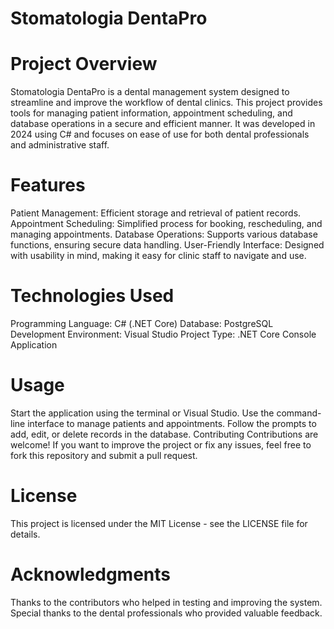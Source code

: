 # Stomatologia DentaPro

# Project Overview
Stomatologia DentaPro is a dental management system designed to streamline and improve the workflow of dental clinics. This project provides tools for managing patient information, appointment scheduling, and database operations in a secure and efficient manner. It was developed in 2024 using C# and focuses on ease of use for both dental professionals and administrative staff.

# Features
Patient Management: Efficient storage and retrieval of patient records.
Appointment Scheduling: Simplified process for booking, rescheduling, and managing appointments.
Database Operations: Supports various database functions, ensuring secure data handling.
User-Friendly Interface: Designed with usability in mind, making it easy for clinic staff to navigate and use.

# Technologies Used
Programming Language: C# (.NET Core)
Database: PostgreSQL
Development Environment: Visual Studio
Project Type: .NET Core Console Application

# Usage
Start the application using the terminal or Visual Studio.
Use the command-line interface to manage patients and appointments.
Follow the prompts to add, edit, or delete records in the database.
Contributing
Contributions are welcome! If you want to improve the project or fix any issues, feel free to fork this repository and submit a pull request.

# License
This project is licensed under the MIT License - see the LICENSE file for details.

# Acknowledgments
Thanks to the contributors who helped in testing and improving the system.
Special thanks to the dental professionals who provided valuable feedback.
